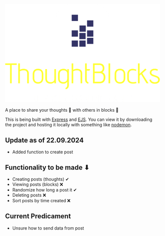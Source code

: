﻿![ThoughtBlocks Logo](public/resources/logo-no-background.png)

A place to share your thoughts 💭 with others in blocks 🧱

This is being built with [Express](https://expressjs.com/) and [EJS](https://ejs.co/#about).
You can view it by downloading the project and hosting it locally with something like [nodemon](https://www.npmjs.com/package/nodemon).

## Update as of 22.09.2024

- Added function to create post

## Functionality to be made ⬇

- Creating posts (thoughts) ✔
- Viewing posts (blocks) ❌
- Randomize how long a post it ✔
- Deleting posts ❌
- Sort posts by time created ❌

## Current Predicament

- Unsure how to send data from post
